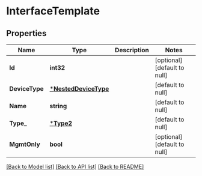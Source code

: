 # InterfaceTemplate

## Properties
Name | Type | Description | Notes
------------ | ------------- | ------------- | -------------
**Id** | **int32** |  | [optional] [default to null]
**DeviceType** | [***NestedDeviceType**](NestedDeviceType.md) |  | [default to null]
**Name** | **string** |  | [default to null]
**Type_** | [***Type2**](Type_2.md) |  | [default to null]
**MgmtOnly** | **bool** |  | [optional] [default to null]

[[Back to Model list]](../README.md#documentation-for-models) [[Back to API list]](../README.md#documentation-for-api-endpoints) [[Back to README]](../README.md)


